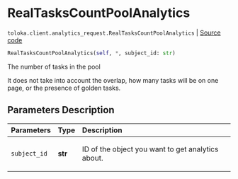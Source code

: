 # RealTasksCountPoolAnalytics
`toloka.client.analytics_request.RealTasksCountPoolAnalytics` | [Source code](https://github.com/Toloka/toloka-kit/blob/v0.1.25/src/client/analytics_request.py#L67)

```python
RealTasksCountPoolAnalytics(self, *, subject_id: str)
```

The number of tasks in the pool


It does not take into account the overlap, how many tasks will be on one page, or the presence of golden tasks.

## Parameters Description

| Parameters | Type | Description |
| :----------| :----| :-----------|
`subject_id`|**str**|<p>ID of the object you want to get analytics about.</p>

